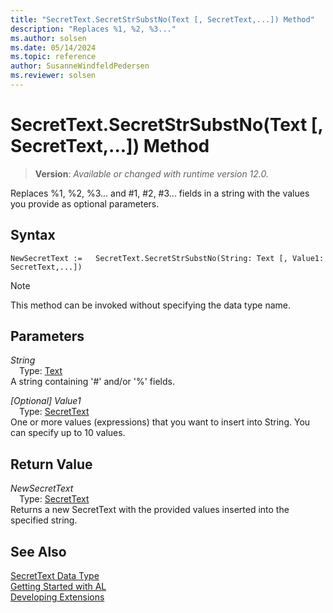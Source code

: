 ```yaml
---
title: "SecretText.SecretStrSubstNo(Text [, SecretText,...]) Method"
description: "Replaces %1, %2, %3..."
ms.author: solsen
ms.date: 05/14/2024
ms.topic: reference
author: SusanneWindfeldPedersen
ms.reviewer: solsen
---
```

[//]: # (START>DO_NOT_EDIT)
[//]: # (IMPORTANT:Do not edit any of the content between here and the END>DO_NOT_EDIT.)
[//]: # (Any modifications should be made in the .xml files in the ModernDev repo.)
# SecretText.SecretStrSubstNo(Text [, SecretText,...]) Method
> **Version**: _Available or changed with runtime version 12.0._

Replaces %1, %2, %3... and #1, #2, #3... fields in a string with the values you provide as optional parameters.


## Syntax
```AL
NewSecretText :=   SecretText.SecretStrSubstNo(String: Text [, Value1: SecretText,...])
```
> [!NOTE]
> This method can be invoked without specifying the data type name.
## Parameters
*String*  
&emsp;Type: [Text](../text/text-data-type.md)  
A string containing '#' and/or '%' fields.  

*[Optional] Value1*  
&emsp;Type: [SecretText](secrettext-data-type.md)  
One or more values (expressions) that you want to insert into String. You can specify up to 10 values.  


## Return Value
*NewSecretText*  
&emsp;Type: [SecretText](secrettext-data-type.md)  
Returns a new SecretText with the provided values inserted into the specified string.


[//]: # (IMPORTANT: END>DO_NOT_EDIT)
## See Also
[SecretText Data Type](secrettext-data-type.md)  
[Getting Started with AL](../../devenv-get-started.md)  
[Developing Extensions](../../devenv-dev-overview.md)